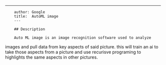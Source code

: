 ---
        author: Google
        title:  AutoML image
        ---

        ## Description

        Auto ML image is an image recognition software used to analyze
images and pull data from key aspects of said picture.  this will
train an ai to take those aspects from a picture and use recurisve
programing to highlights the same aspects in other pictures.
